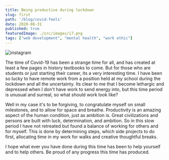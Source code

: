 ```yaml
---
title: Being productive during lockdown 
slug: first
path: '/blog/covid-feels'
date: 2020-08-31
published: true
featuredImage: ./src/images/i7.png
tags: ["web development", "mental health", "work ethic"]
---
```

![instagram](CEpP7rGDggF)

The time of Covid-19 has been a strange time for all, and has created at least a few pages in history textbooks to come. But for those who are students or just starting their career, its a very interesting time.
I have been so lucky to have remote work from a position held at my school during the lockdown and all the uncertainty. 
Its clear to me that I become lethargic and depressed when I don't have work to send energy into, but this time period is unusual and surreal, so what should work look like?

Well in my case it's to be forgiving, to congratulate myself on small milestones, and to allow for space and breathe. Productivity is an amazing aspect of the human condition, just as ambition is. Great civilizations and persons are built with luck, determination, and ambition. So in this slow period I have not retreated but found a balance of working for others and for myself. This is done by determining steps, which side projects to do first, allocating time in my work for walks and creative thoughtful breaks. 

I hope what ever you have done during this time has been to help yourself and to help others. Be proud of any progress this time has produced. 

